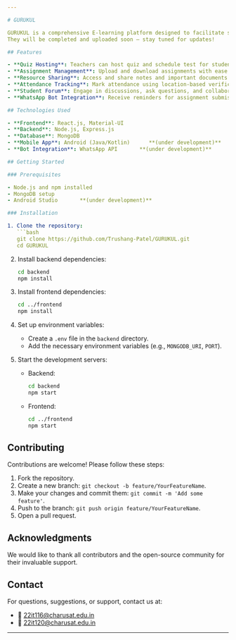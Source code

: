 ```yaml
---

# GURUKUL

GURUKUL is a comprehensive E-learning platform designed to facilitate seamless interaction between educators and learners. It offers features such as assignment uploads, note sharing, attendance tracking, and a forum for student discussions.​ Some features are currently under development and are not yet available in this repository.
They will be completed and uploaded soon — stay tuned for updates!

## Features

- **Quiz Hosting**: Teachers can host quiz and schedule test for students.
- **Assignment Management**: Upload and download assignments with ease.
- **Resource Sharing**: Access and share notes and important documents.
- **Attendance Tracking**: Mark attendance using location-based verification.      **(under development)**
- **Student Forum**: Engage in discussions, ask questions, and collaborate with peers.      **(under development)**
- **WhatsApp Bot Integration**: Receive reminders for assignment submissions and access coding problems on demand.      **(under development)**

## Technologies Used

- **Frontend**: React.js, Material-UI
- **Backend**: Node.js, Express.js
- **Database**: MongoDB
- **Mobile App**: Android (Java/Kotlin)      **(under development)**
- **Bot Integration**: WhatsApp API       **(under development)**

## Getting Started

### Prerequisites

- Node.js and npm installed
- MongoDB setup
- Android Studio       **(under development)**

### Installation

1. Clone the repository:
   ```bash
   git clone https://github.com/Trushang-Patel/GURUKUL.git
   cd GURUKUL
   ```

2. Install backend dependencies:
   ```bash
   cd backend
   npm install
   ```

3. Install frontend dependencies:
   ```bash
   cd ../frontend
   npm install
   ```

4. Set up environment variables:
   - Create a `.env` file in the `backend` directory.
   - Add the necessary environment variables (e.g., `MONGODB_URI`, `PORT`).
5. Start the development servers:
   - Backend:
     ```bash
     cd backend
     npm start
     ```
   - Frontend:
     ```bash
     cd ../frontend
     npm start
     ```

## Contributing

Contributions are welcome! Please follow these steps:

1. Fork the repository.
2. Create a new branch: `git checkout -b feature/YourFeatureName`.
3. Make your changes and commit them: `git commit -m 'Add some feature'`.
4. Push to the branch: `git push origin feature/YourFeatureName`.
5. Open a pull request.

## Acknowledgments

We would like to thank all contributors and the open-source community for their invaluable support.

## Contact

For questions, suggestions, or support, contact us at:

- 📧 [22it116@charusat.edu.in](mailto:22it116@charusat.edu.in)  
- 📧 [22it120@charusat.edu.in](mailto:22it120@charusat.edu.in)  

---
```

